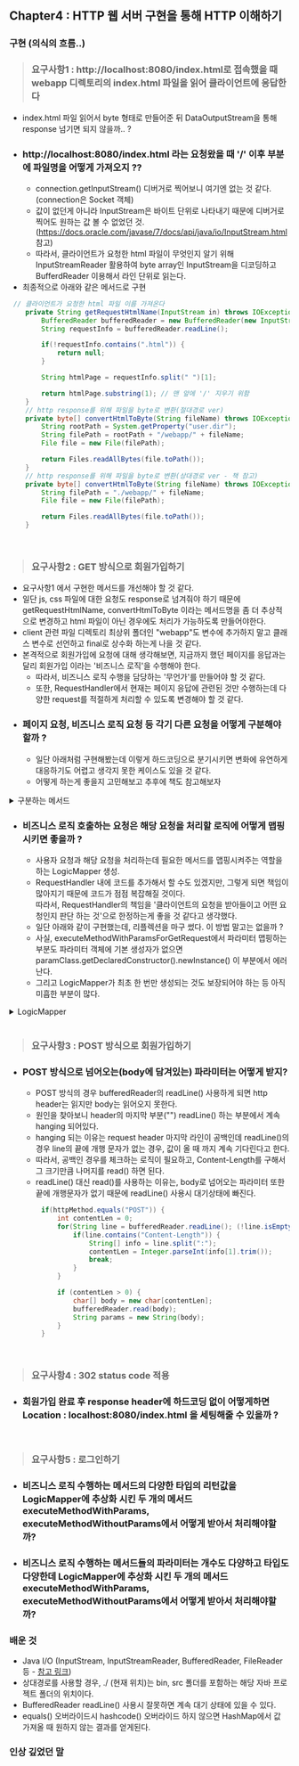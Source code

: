 ## Chapter4 : HTTP 웹 서버 구현을 통해 HTTP 이해하기 

### 구현 (의식의 흐름..)
> ### 요구사항1 : http://localhost:8080/index.html로 접속했을 때 webapp 디렉토리의 index.html 파일을 읽어 클라이언트에 응답한다
  - index.html 파일 읽어서 byte 형태로 만들어준 뒤 DataOutputStream을 통해 response 넘기면 되지 않을까.. ?   
  - ### <b> http://localhost:8080/index.html 라는 요청왔을 때 '/' 이후 부분에 파일명을 어떻게 가져오지 ?? </b>
    - connection.getInputStream() 디버거로 찍어보니 여기엔 없는 것 같다. (connection은 Socket 객체)
    - 값이 없던게 아니라 InputStream은 바이트 단위로 나타내기 때문에 디버거로 찍어도 원하는 값 볼 수 없었던 것. <br>
   (https://docs.oracle.com/javase/7/docs/api/java/io/InputStream.html 참고)
    - 따라서, 클라이언트가 요청한 html 파일이 무엇인지 알기 위해 InputStreamReader 활용하여 byte array인 InputStream을 디코딩하고 BufferdReader 이용해서 라인 단위로 읽는다.
  - 최종적으로 아래와 같은 메서드로 구현
```java
 // 클라이언트가 요청한 html 파일 이름 가져온다
    private String getRequestHtmlName(InputStream in) throws IOException {
        BufferedReader bufferedReader = new BufferedReader(new InputStreamReader(in));
        String requestInfo = bufferedReader.readLine();

        if(!requestInfo.contains(".html")) {
            return null;
        }

        String htmlPage = requestInfo.split(" ")[1];

        return htmlPage.substring(1); // 맨 앞에 '/' 지우기 위함
    }
    // http response를 위해 파일을 byte로 변환(절대경로 ver)
    private byte[] convertHtmlToByte(String fileName) throws IOException {
        String rootPath = System.getProperty("user.dir");
        String filePath = rootPath + "/webapp/" + fileName;
        File file = new File(filePath);

        return Files.readAllBytes(file.toPath());
    }  
    // http response를 위해 파일을 byte로 변환(상대경로 ver - 책 참고)
    private byte[] convertHtmlToByte(String fileName) throws IOException {
        String filePath = "./webapp/" + fileName;
        File file = new File(filePath);

        return Files.readAllBytes(file.toPath());
    }  
```
<br>

> ### 요구사항2 : GET 방식으로 회원가입하기 
- 요구사항1 에서 구현한 메서드를 개선해야 할 것 같다. 
- 일단 js, css 파일에 대한 요청도 response로 넘겨줘야 하기 때문에 getRequestHtmlName, convertHtmlToByte 이라는 메서드명을 좀 더 추상적으로 변경하고 html 파일이 아닌 경우에도 처리가 가능하도록 만들어야한다. 
- client 관련 파일 디렉토리 최상위 폴더인 "webapp"도 변수에 추가하지 말고 클래스 변수로 선언하고 final로 상수화 하는게 나을 것 같다.
- 본격적으로 회원가입에 요청에 대해 생각해보면, 지금까지 했던 페이지를 응답과는 달리 회원가입 이라는 '비즈니스 로직'을 수행해야 한다. 
  - 따라서, 비즈니스 로직 수행을 담당하는 '무언가'를 만들어야 할 것 같다. 
  - 또한, RequestHandler에서 현재는 페이지 응답에 관련된 것만 수행하는데 다양한 request를 적절하게 처리할 수 있도록 변경해야 할 것 같다. 
- ### <b>페이지 요청, 비즈니스 로직 요청 등 각기 다른 요청을 어떻게 구분해야 할까 ? </b>
  - 일단 아래처럼 구현해봤는데 이렇게 하드코딩으로 분기시키면 변화에 유연하게 대응하기도 어렵고 생각지 못한 케이스도 있을 것 같다.
  - 어떻게 하는게 좋을지 고민해보고 추후에 책도 참고해보자
  
<details>
   <summary>구분하는 메서드</summary>

```java
 private RequestType getRequestType(HttpRequest httpRequest) {
        String httpMethod = httpRequest.getHttpMethod();
        String requestUrl = httpRequest.getRequestUrl();

        switch (HttpMethod.valueOf(httpMethod)) {
            case GET:
                if(requestUrl.contains("?")) {
                    return RequestType.REQUEST_BUSINESS_LOGIC;
                } else if(requestUrl.equals("/") || requestUrl.contains(".")) {
                    return RequestType.REQUEST_FILE;
                } else {
                    return RequestType.REQUEST_BUSINESS_LOGIC;
                }

            case POST:
                break;
        }

        return null;
    }         
```
</details>
  
- ### <b> 비즈니스 로직 호출하는 요청은 해당 요청을 처리할 로직에 어떻게 맵핑시키면 좋을까 ? </b>
  - 사용자 요청과 해당 요청을 처리하는데 필요한 메서드를 맵핑시켜주는 역할을 하는 LogicMapper 생성. 
  - RequestHandler 내에 코드를 추가해서 할 수도 있겠지만, 그렇게 되면 책임이 많아지기 때문에 코드가 점점 복잡해질 것이다. <br>
   따라서, RequestHandler의 책임을 '클라이언트의 요청을 받아들이고 어떤 요청인지 판단 하는 것'으로 한정하는게 좋을 것 같다고 생각했다.
  - 일단 아래와 같이 구현했는데, 리플렉션을 마구 썼다. 이 방법 말고는 없을까 ? 
  - 사실, executeMethodWithParamsForGetRequest에서 파라미터 맵핑하는 부분도 파라미터 객체에 기본 생성자가 없으면 paramClass.getDeclaredConstructor().newInstance() 이 부분에서 에러 난다.
  - 그리고 LogicMapper가 최초 한 번만 생성되는 것도 보장되어야 하는 등 아직 미흡한 부분이 많다.

<details>
  <summary>LogicMapper</summary>
  
  ```java
  package webserver;
  
  import logic.UserLogic;
  import model.User;
  import util.HttpRequestUtils;
  
  import java.lang.reflect.InvocationTargetException;
  import java.util.HashMap;
  import java.util.Map;
  import java.util.Optional;
  
  public class LogicMapper {
      static class Execution <T> {
          T targetInstance;
          Class logicClass;
          String methodName;
          Class paramClass;
  
          public Execution(T targetInstance, Class logicClass, String methodName) {
              this.targetInstance = targetInstance;
              this.logicClass = logicClass;
              this.methodName = methodName;
          }
  
          public Execution(T targetInstance, Class logicClass, String methodName, Class paramClass) {
              this.targetInstance = targetInstance;
              this.logicClass = logicClass;
              this.methodName = methodName;
              this.paramClass = paramClass;
          }
  
          public T getTargetInstance() {
              return targetInstance;
          }
  
          public Class getLogicClass() {
              return logicClass;
          }
  
          public String getMethodName() {
              return methodName;
          }
  
          public Class getParamClass() {
              return paramClass;
          }
      }
  
      static Map<String, Execution> getMappingUrl = new HashMap<>();
  
      public LogicMapper() {
          initGetRequest();
      }
  
      private void initGetRequest() {
          getMappingUrl.put("/user/create", new Execution(UserLogic.getInstance(), UserLogic.class, "signup", User.class));
      }
  
      private void initPostRequest() {
  
      }
  
      public byte[] doRequestLogic(HttpRequest httpRequest) throws Exception {
          HttpMethod httpMethod = HttpMethod.valueOf(httpRequest.getHttpMethod());
          String requestUrl = httpRequest.getRequestUrl();
          byte[] response = {};
  
          switch (httpMethod) {
              case GET:
                  response = requestUrl.contains("?") ? executeMethodWithParamsForGetRequest(requestUrl) : executeMethodWithoutParamsForGetRequest(requestUrl);
                  executeMethodWithParamsForGetRequest(requestUrl);
                  break;
          }
  
          return response;
      }
  
      public byte[] executeMethodWithParamsForGetRequest(String requestUrl) throws Exception {
          String[] info = requestUrl.split("\\?");
          String url = info[0];
          Map<String, String> params = HttpRequestUtils.parseQueryString(info[1]);
          Execution execution = Optional.ofNullable(getMappingUrl.get(url)).orElseThrow(NoSuchMethodError::new);
          Class paramClass = execution.getParamClass();
          Object instance = paramClass.getDeclaredConstructor().newInstance();
  
          for(String key : params.keySet()) {
              Optional.ofNullable(paramClass.getDeclaredField(key)).ifPresent((field) -> {
                  field.setAccessible(true);
                  try {
                      field.set(instance, params.get(key));
                  } catch (IllegalAccessException e) {
                      e.printStackTrace();
                  }
              });
          }
  
          execution.getLogicClass().getMethod(execution.getMethodName(), execution.getParamClass()).invoke(execution.getTargetInstance(), instance);
  
          return "SUCCESS".getBytes();
      }
  
      public byte[] executeMethodWithoutParamsForGetRequest(String requestUrl) throws NoSuchMethodException, InvocationTargetException, IllegalAccessException {
          Execution execution = Optional.ofNullable(getMappingUrl.get(requestUrl)).orElseThrow(NoSuchMethodError::new);
          execution.getLogicClass().getMethod(execution.getMethodName(), execution.getParamClass()).invoke(execution.getTargetInstance());
  
          return "SUCCESS".getBytes();
      }
  }
  ```  
</details>

<br>

> ### 요구사항3 : POST 방식으로 회원가입하기 
- ### <b>POST 방식으로 넘어오는(body에 담겨있는) 파라미터는 어떻게 받지? </b>
  - POST 방식의 경우 bufferedReader의 readLine() 사용하게 되면 http header는 읽지만 body는 읽어오지 못한다.  
  - 원인을 찾아보니 header의 마지막 부분("") readLine() 하는 부분에서 계속 hanging 되어있다. 
  - hanging 되는 이유는 request header 마지막 라인이 공백인데 readLine()의 경우 line의 끝에 개행 문자가 없는 경우, 값이 올 때 까지 계속 기다린다고 한다. 
  - 따라서, 공백인 경우를 체크하는 로직이 필요하고, Content-Length를 구해서 그 크기만큼 나머지를 read() 하면 된다. 
  - readLine() 대신 read()를 사용하는 이유는, body로 넘어오는 파라미터 또한 끝에 개행문자가 없기 때문에 readLine() 사용시 대기상태에 빠진다. 
  
```java
        if(httpMethod.equals("POST")) {
            int contentLen = 0;
            for(String line = bufferedReader.readLine(); (!line.isEmpty() && line!=null); line=bufferedReader.readLine()) {
                if(line.contains("Content-Length")) {
                    String[] info = line.split(":");
                    contentLen = Integer.parseInt(info[1].trim());
                    break;
                }
            }

            if (contentLen > 0) {
                char[] body = new char[contentLen];
                bufferedReader.read(body);
                String params = new String(body);
            }
        }
```

<br>

> ### 요구사항4 : 302 status code 적용
- ### <b> 회원가입 완료 후 response header에 하드코딩 없이 어떻게하면 Location : localhost:8080/index.html 을 세팅해줄 수 있을까 ?</b>

<br>

> ### 요구사항5 : 로그인하기
- ### <b> 비즈니스 로직 수행하는 메서드의 다양한 타입의 리턴값을 LogicMapper에 추상화 시킨 두 개의 메서드 executeMethodWithParams, executeMethodWithoutParams에서 어떻게 받아서 처리해야할까? </b>
- ### <b> 비즈니스 로직 수행하는 메서드들의 파라미터는 개수도 다양하고 타입도 다양한데 LogicMapper에 추상화 시킨 두 개의 메서드 executeMethodWithParams, executeMethodWithoutParams에서 어떻게 받아서 처리해야할까? </b>

### 배운 것
- Java I/O (InputStream, InputStreamReader, BufferedReader, FileReader 등 - [참고 링크](https://st-lab.tistory.com/41)) 
- 상대경로를 사용할 경우, ./ (현재 위치)는 bin, src 폴더를 포함하는 해당 자바 프로젝트 폴더의 위치이다. 
- BufferedReader readLine() 사용시 잘못하면 계속 대기 상태에 있을 수 있다. 
- equals() 오버라이드시 hashcode() 오버라이드 하지 않으면 HashMap에서 값 가져올 때 원하지 않는 결과를 얻게된다. 

### 인상 깊었던 말

